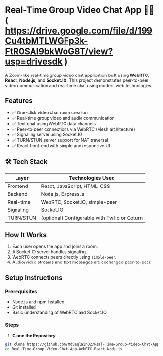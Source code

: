 # Real-Time Group Video Chat App 💬🎥 ( https://drive.google.com/file/d/199Cu4tbMTLWGFp3k-FtR0SAl9bkWoG8T/view?usp=drivesdk )

A Zoom-like real-time group video chat application built using **WebRTC**, **React**, **Node.js**, and **Socket.IO**. This project demonstrates peer-to-peer video communication and real-time chat using modern web technologies.

## Features

- ✅ One-click video chat room creation
- ✅ Real-time group video and audio communication
- ✅ Text chat using WebRTC data channels
- ✅ Peer-to-peer connections via WebRTC (Mesh architecture)
- ✅ Signaling server using Socket.IO
- ✅ TURN/STUN server support for NAT traversal
- ✅ React front-end with simple and responsive UI

## 🛠️ Tech Stack

| Layer         | Technologies Used                                  |
|---------------|----------------------------------------------------|
| Frontend      | React, JavaScript, HTML, CSS                       |
| Backend       | Node.js, Express.js                                |
| Real-time     | WebRTC, Socket.IO, simple-peer                     |
| Signaling     | Socket.IO                                          |
| TURN/STUN     | (optional) Configurable with Twilio or Coturn      |


## How It Works

1. Each user opens the app and joins a room.
2. A Socket.IO server handles signaling.
3. WebRTC connects peers directly using `simple-peer`.
4. Audio/video streams and text messages are exchanged peer-to-peer.

##  Setup Instructions

### Prerequisites
- Node.js and npm installed
- Git installed
- Basic understanding of WebRTC and Socket.IO

### Steps

1. **Clone the Repository**
```bash
git clone https://github.com/MdSaqlain02/Real-Time-Group-Video-Chat-App-WebRTC-React-Node.js.git
cd Real-Time-Group-Video-Chat-App-WebRTC-React-Node.js


